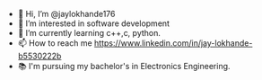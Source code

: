 - 👋 Hi, I’m @jaylokhande176
- 👀 I’m interested in software development 
- 🌱 I’m currently learning c++,c, python. 
- 📫 How to reach me https://www.linkedin.com/in/jay-lokhande-b5530222b
- 📚 I'm pursuing my bachelor's in Electronics Engineering.

<!---
jaylokhande176/jaylokhande176 is a ✨ special ✨ repository because its `README.md` (this file) appears on your GitHub profile.
You can click the Preview link to take a look at your changes.
--->
